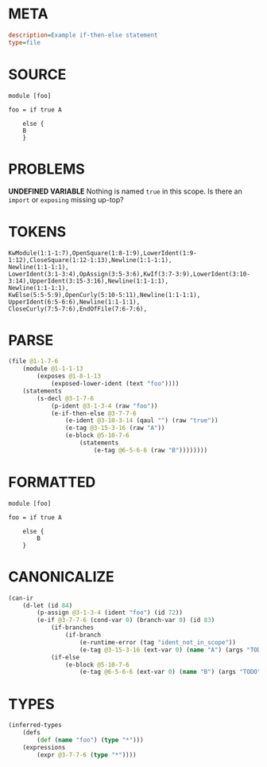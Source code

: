 # META
~~~ini
description=Example if-then-else statement
type=file
~~~
# SOURCE
~~~roc
module [foo]

foo = if true A

    else {
    B
    }
~~~
# PROBLEMS
**UNDEFINED VARIABLE**
Nothing is named `true` in this scope.
Is there an `import` or `exposing` missing up-top?

# TOKENS
~~~zig
KwModule(1:1-1:7),OpenSquare(1:8-1:9),LowerIdent(1:9-1:12),CloseSquare(1:12-1:13),Newline(1:1-1:1),
Newline(1:1-1:1),
LowerIdent(3:1-3:4),OpAssign(3:5-3:6),KwIf(3:7-3:9),LowerIdent(3:10-3:14),UpperIdent(3:15-3:16),Newline(1:1-1:1),
Newline(1:1-1:1),
KwElse(5:5-5:9),OpenCurly(5:10-5:11),Newline(1:1-1:1),
UpperIdent(6:5-6:6),Newline(1:1-1:1),
CloseCurly(7:5-7:6),EndOfFile(7:6-7:6),
~~~
# PARSE
~~~clojure
(file @1-1-7-6
	(module @1-1-1-13
		(exposes @1-8-1-13
			(exposed-lower-ident (text "foo"))))
	(statements
		(s-decl @3-1-7-6
			(p-ident @3-1-3-4 (raw "foo"))
			(e-if-then-else @3-7-7-6
				(e-ident @3-10-3-14 (qaul "") (raw "true"))
				(e-tag @3-15-3-16 (raw "A"))
				(e-block @5-10-7-6
					(statements
						(e-tag @6-5-6-6 (raw "B"))))))))
~~~
# FORMATTED
~~~roc
module [foo]

foo = if true A

	else {
		B
	}
~~~
# CANONICALIZE
~~~clojure
(can-ir
	(d-let (id 84)
		(p-assign @3-1-3-4 (ident "foo") (id 72))
		(e-if @3-7-7-6 (cond-var 0) (branch-var 0) (id 83)
			(if-branches
				(if-branch
					(e-runtime-error (tag "ident_not_in_scope"))
					(e-tag @3-15-3-16 (ext-var 0) (name "A") (args "TODO"))))
			(if-else
				(e-block @5-10-7-6
					(e-tag @6-5-6-6 (ext-var 0) (name "B") (args "TODO")))))))
~~~
# TYPES
~~~clojure
(inferred-types
	(defs
		(def (name "foo") (type "*")))
	(expressions
		(expr @3-7-7-6 (type "*"))))
~~~